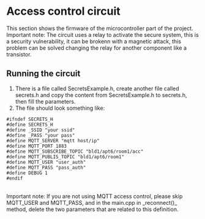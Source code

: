 # Access control circuit
This section shows the firmware of the microcontroller part of the project.</br>
Important note: The circuit uses a relay to activate the secure system, this is a security vulnerability, it can be brokenn with a magnetic attack, this problem can be solved changing the relay for another component like a transistor.</br>

## Running the circuit
1. There is a file called SecretsExample.h, create another file called secrets.h and copy the content from SecretsExample.h to secrets.h, then fill the parameters.
2. The file should look something like: 
```
#ifndef SECRETS_H   
#define SECRETS_H
#define _SSID "your ssid"
#define _PASS "your pass"
#define MQTT_SERVER "mqtt host/ip"
#define MQTT_PORT 1883
#define MQTT_SUBSCRIBE_TOPIC "bld1/apt6/room1/acc"
#define MQTT_PUBLIS_TOPIC "bld1/apt6/room1"
#define MQTT_USER "user_auth"
#define MQTT_PASS "pass_auth"
#define DEBUG 1
#endif
```
</br>
Important note: If you are not using MQTT access control, please skip MQTT_USER and MQTT_PASS, and in the main.cpp in _reconnect()_ method, delete the two parameters that are related to this definition.
